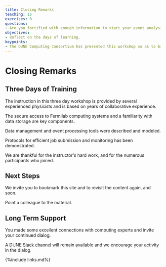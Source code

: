 ```yaml
---
title: Closing Remarks
teaching: 15
exercises: 0
questions:
- Are you fortified with enough information to start your event analysis?
objectives:
- Reflect on the days of learning.
keypoints:
- The DUNE Computing Consortium has presented this workshop so as to broaden the use of software tools used for analysis.
---
```


# Closing Remarks

## Three Days of Training

The instruction in this three day workshop is provided by several experienced physicists and is based on years of collaborative experience. 

The secure access to Fermilab computing systems and a familiarity with data storage are key components.

Data management and event processing tools were described and modeled. 

Protocols for efficient job submission and monitoring has been demonstrated.

We are thankful for the instructor's hard work, and for the numerous participants who joined.

##  Next Steps

We invite you to bookmark this site and to revisit the content again, and soon.

Point a colleague to the material.

## Long Term Support

You made some excellent connections with computing experts and invite your continued dialog.

A DUNE [Slack channel][dune-may2021-slack] will remain available and we encourage your activity in the dialog.


[dune-may2021-slack]: https://join.slack.com/share/zt-q6y8w1ya-4U3kYPtxWhRR3Qd7wELQuQ

{%include links.md%} 
